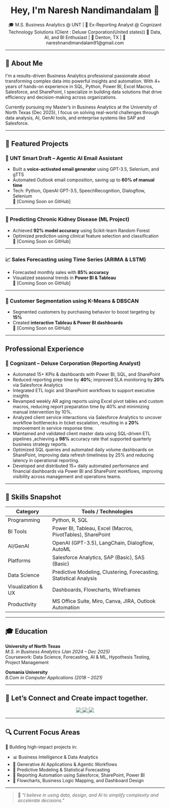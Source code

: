 <h1 align="center">Hey, I'm Naresh Nandimandalam 👋</h1>

<p align="center">
🎓 M.S. Business Analytics @ UNT | 💼 Ex-Reporting Analyst @ Cognizant Technology Solutions (Client : Deluxe Corporation(United states))  
🤖 Data, AI, and BI Enthusiast | 📍 Denton, TX | 📧 nareshnandimandalam91@gmail.com
</p>

---

## 💼 About Me

I'm a results-driven Business Analytics professional passionate about transforming complex data into powerful insights and automation. With 4+ years of hands-on experience in SQL, Python, Power BI, Excel Macros, Salesforce, and SharePoint, I specialize in building data solutions that drive efficiency and decision-making across organizations.

Currently pursuing my Master’s in Business Analytics at the University of North Texas (Dec 2025), I focus on solving real-world challenges through data analysis, AI, GenAI tools, and enterprise systems like SAP and Salesforce.

---

## 🚀 Featured Projects

### 🧠 UNT Smart Draft – Agentic AI Email Assistant
- Built a **voice-activated email generator** using GPT-3.5, Selenium, and gTTS
- Automated Outlook email composition, saving up to **60% of manual time**
- Tech: Python, OpenAI GPT-3.5, SpeechRecognition, Dialogflow, Selenium  
🔗 [Coming Soon on GitHub]

---

### 🧪 Predicting Chronic Kidney Disease (ML Project)
- Achieved **92% model accuracy** using Scikit-learn Random Forest
- Optimized prediction using clinical feature selection and classification  
🔗 [Coming Soon on GitHub]

---

### 📈 Sales Forecasting using Time Series (ARIMA & LSTM)
- Forecasted monthly sales with **85% accuracy**
- Visualized seasonal trends in **Power BI & Tableau**  
🔗 [Coming Soon on GitHub]

---

### 👥 Customer Segmentation using K-Means & DBSCAN
- Segmented customers by purchasing behavior to boost targeting by **15%**
- Created **interactive Tableau & Power BI dashboards**  
🔗 [Coming Soon on GitHub]

---

## Professional Experience

### 🏢 Cognizant – Deluxe Corporation (Reporting Analyst)
- Automated 15+ KPIs & dashboards with Power BI, SQL, and SharePoint
- Reduced reporting prep time by **40%**; improved SLA monitoring by **20%** via Salesforce Analytics
- Integrated ETL logic and SharePoint workflows to support executive insights  
-	Revamped weekly AR aging reports using Excel pivot tables and custom macros, reducing report preparation time by 40% and minimizing manual intervention by 10%. 
- Analyzed client service interactions via Salesforce Analytics to uncover workflow bottlenecks in ticket escalation, resulting in a **20%** improvement in service response time. 
- Maintained and validated client master data using SQL-driven ETL pipelines ,achieving a **98%** accuracy rate that supported quarterly business strategy reports.
- Optimized SQL queries and automated daily volume dashboards on SharePoint, improving data refresh timeliness by 25% and reducing latency in operational reporting. 
- Developed and distributed 15+ daily automated performance and financial dashboards via Power BI and SharePoint workflows, improving visibility across management and operations teams. 


---

## 🧠 Skills Snapshot

| Category | Tools / Technologies |
|---------|-----------------------|
| Programming | Python, R, SQL |
| BI Tools | Power BI, Tableau, Excel (Macros, PivotTables), SharePoint |
| AI/GenAI | OpenAI (GPT-3.5), LangChain, Dialogflow, AutoML |
| Platforms | Salesforce Analytics, SAP (Basic), SAS (Basic) |
| Data Science | Predictive Modeling, Clustering, Forecasting, Statistical Analysis |
| Visualization & UX | Dashboards, Flowcharts, Wireframes |
| Productivity | MS Office Suite, Miro, Canva, JIRA, Outlook Automation |

---

## 🎓 Education

**University of North Texas**  
*M.S. in Business Analytics (Jan 2024 – Dec 2025)*  
Coursework: Data Science, Forecasting, AI & ML, Hypothesis Testing, Project Management

**Osmania University**  
*B.Com in Computer Applications (2018 – 2021)*

---

## 🤝 Let’s Connect and Create impact together.

<p align="center">
  <a href="https://www.linkedin.com/in/naresh200" target="_blank">
    <img src="https://img.shields.io/badge/LinkedIn-blue?logo=linkedin&style=for-the-badge" />
  </a>
  <a href="mailto:nareshnandimandalam91@gmail.com">
    <img src="https://img.shields.io/badge/Email-red?logo=gmail&style=for-the-badge" />
  </a>
  <a href="https://github.com/nareshn-31">
    <img src="https://img.shields.io/badge/GitHub-black?logo=github&style=for-the-badge" />
  </a>
</p>

---

## 🔍 Current Focus Areas

🎯 Building high-impact projects in:
- 📊 Business Intelligence & Data Analytics  
- 🧠 Generative AI Applications & Agentic Workflows  
- 🧪 Predictive Modeling & Statistical Forecasting  
- 💼 Reporting Automation using Salesforce, SharePoint, Power BI  
- 📝 Flowcharts, Business Logic Mapping, and Dashboard Design  

---

> 🌟 *"I believe in using data, design, and AI to simplify complexity and accelerate decisions."*
